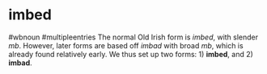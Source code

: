 # imbed
#wbnoun
#multipleentries
The normal Old Irish form is *imbed*, with slender *mb*. However, later forms are based off *imbad* with broad *mb*, which is already found relatively early. We thus set up two forms: 1) **imbed**, and 2) **imbad**.